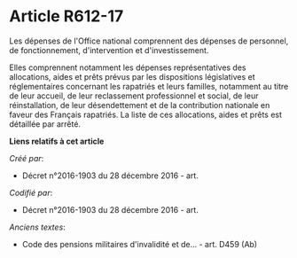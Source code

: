 # Article R612-17

Les dépenses de l'Office national comprennent des dépenses de personnel, de fonctionnement, d'intervention et
d'investissement.

Elles comprennent notamment les dépenses représentatives des allocations, aides et prêts prévus par les dispositions
législatives et réglementaires concernant les rapatriés et leurs familles, notamment au titre de leur accueil, de leur
reclassement professionnel et social, de leur réinstallation, de leur désendettement et de la contribution nationale en
faveur des Français rapatriés. La liste de ces allocations, aides et prêts est détaillée par arrêté.

**Liens relatifs à cet article**

_Créé par_:

  - Décret n°2016-1903 du 28 décembre 2016 - art.

_Codifié par_:

  - Décret n°2016-1903 du 28 décembre 2016 - art.

_Anciens textes_:

  - Code des pensions militaires d'invalidité et de... - art. D459 (Ab)
